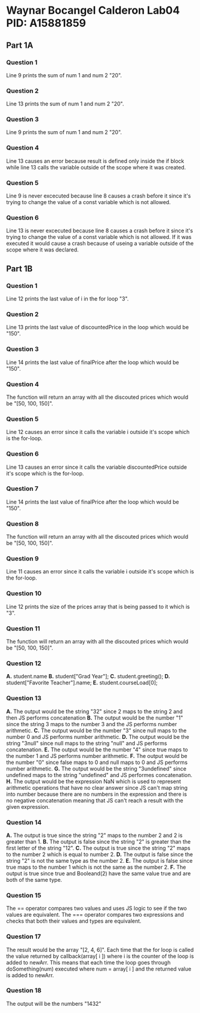 # Waynar Bocangel Calderon Lab04 PID: A15881859
## Part 1A
### Question 1
Line 9 prints the sum of num 1 and num 2 "20".
### Question 2
Line 13 prints the sum of num 1 and num 2 "20".
### Question 3
Line 9 prints the sum of num 1 and num 2 "20".
### Question 4
Line 13 causes an error because result is defined only inside the if block while line 13 calls the variable outside of the scope where it was created.
### Question 5
Line 9 is never excecuted because line 8 causes a crash before it since it's trying to change the value of a const variable which is not allowed.
### Question 6
Line 13 is never excecuted because line 8 causes a crash before it since it's trying to change the value of a const variable which is not allowed. If it was executed it would cause a crash because of useing a variable outside of the scope where it was declared.

## Part 1B
### Question 1
Line 12 prints the last value of i in the for loop "3".
### Question 2
Line 13 prints the last value of discountedPrice in the loop which would be "150".
### Question 3
Line 14 prints the last value of finalPrice after the loop which would be "150".
### Question 4
The function will return an array with all the discouted prices which would be "[50, 100, 150]".
### Question 5
Line 12 causes an error since it calls the variable i outside it's scope which is the for-loop.
### Question 6
Line 13 causes an error since it calls the variable discountedPrice outside it's scope which is the for-loop.
### Question 7
Line 14 prints the last value of finalPrice after the loop which would be "150".
### Question 8
The function will return an array with all the discouted prices which would be "[50, 100, 150]".
### Question 9
Line 11 causes an error since it calls the variable i outside it's scope which is the for-loop.
### Question 10
Line 12 prints the size of the prices array that is being passed to it which is "3".
### Question 11
The function will return an array with all the discouted prices which would be "[50, 100, 150]".
### Question 12
**A.** student.name
**B.** student["Grad Year"];
**C.** student.greeting();
**D.** student["Favorite Teacher"].name;
**E.** student.courseLoad[0];
### Question 13
**A.** The output would be the string "32" since 2 maps to the string 2 and then JS performs concatenation
**B.** The output would be the number "1" since the string 3 maps to the number 3 and the JS performs number arithmetic.
**C.** The output would be the number "3" since null maps to the number 0 and JS performs number arithmetic.
**D.** The output would be the string "3null" since null maps to the string "null" and JS performs concatenation.
**E.** The output would be the number "4" since true maps to the number 1 and JS performs number arithmetic.
**F.** The output would be the number "0" since false maps to 0 and null maps to 0 and JS performs number arithmetic.
**G.** The output would be the string "3undefined" since undefined maps to the string "undefined" and JS performes concatenation.
**H.** The output would be the expression NaN which is used to represent arithmetic operations that have no clear answer since JS can't map string into number because there are no numbers in the expression and there is no negative concatenation meaning that JS can't reach a result with the given expression.
### Question 14
**A.** The output is true since the string "2" maps to the number 2 and 2 is greater than 1.
**B.** The output is false since the string "2" is greater than the first letter of the string "12".
**C.** The output is true since the string "2" maps to the number 2 which is equal to number 2.
**D.** The output is false since the string "2" is not the same type as the number 2.
**E.** The output is false since true maps to the number 1 which is not the same as the number 2.
**F.** The output is true since true and Booleand(2) have the same value true and are both of the same type.
### Question 15
The == operator compares two values and uses JS logic to see if the two values are equivalent. The === operator compares two expressions and checks that both their values and types are equivalent.
### Question 17
The result would be the array "[2, 4, 6]". Each time that the for loop is called the value returned by callback(array[ i ]) where i is the counter of the loop is added to newArr. This means that each time the loop goes through doSomething(num) executed where num = array[ i ] and the returned value is added to newArr.
### Question 18
The output will be the numbers "1432"